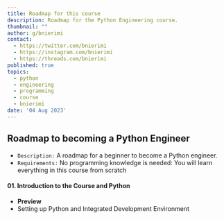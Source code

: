 ```yaml
---
title: Roadmap for this course
description: Roadmap for the Python Engineering course.
thumbnail: ""
author: g/bnierimi
contact:
  - https://twitter.com/bnierimi
  - https://instagram.com/bnierimi
  - https://threads.com/bnierimi
published: true
topics:
  - python
  - engineering
  - programming
  - course
  - bnierimi
date: '04 Aug 2023'
---
```


## Roadmap to becoming a Python Engineer
- `Description:` A roadmap for a beginner to become a Python engineer.
- `Requirements:` No programming knowledge is needed: You will learn everything in this course from scratch

#### 01. Introduction to the Course and Python
- __Preview__
- Setting up Python and Integrated Development Environment

